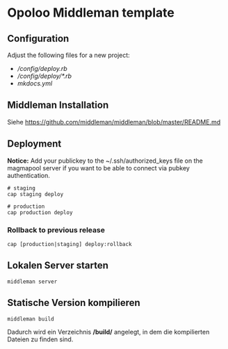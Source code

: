 # Opoloo Middleman template

## Configuration

Adjust the following files for a new project:

- _/config/deploy.rb_ 
- _/config/deploy/*.rb_
- _mkdocs.yml_

## Middleman Installation

Siehe https://github.com/middleman/middleman/blob/master/README.md

## Deployment

**Notice:** Add your publickey to the ~/.ssh/authorized_keys file on the magmapool server if you want to be able to connect via pubkey authentication.


```
# staging
cap staging deploy

# production
cap production deploy
```


### Rollback to previous release

```
cap [production|staging] deploy:rollback
```


## Lokalen Server starten

```
middleman server
```

## Statische Version kompilieren

```
middleman build
```

Dadurch wird ein Verzeichnis **/build/** angelegt, in dem die kompilierten Dateien zu finden sind.
